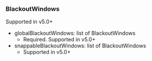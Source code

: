 ### BlackoutWindows
Supported in v5.0+

- globalBlackoutWindows: list of BlackoutWindows
  - Required. Supported in v5.0+
- snappableBlackoutWindows: list of BlackoutWindows
  - Supported in v5.0+
